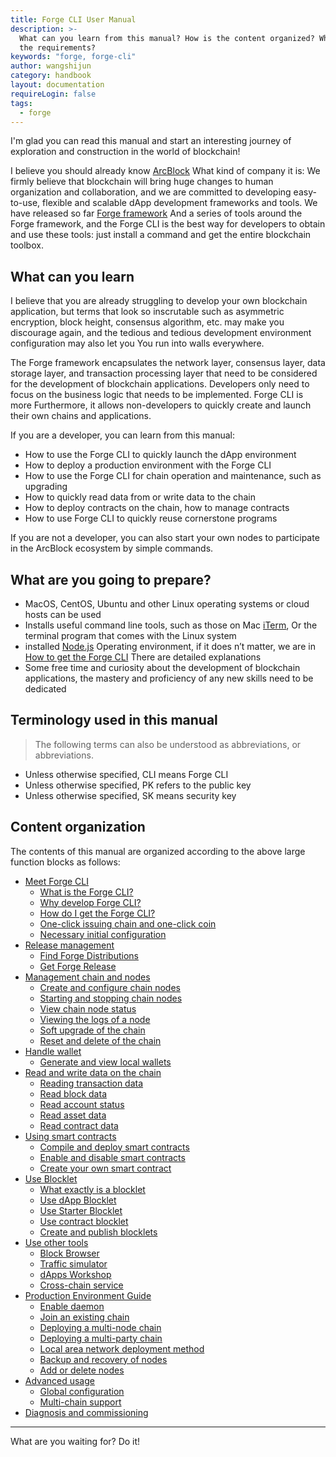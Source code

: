 ```yaml
---
title: Forge CLI User Manual
description: >-
  What can you learn from this manual? How is the content organized? What are
  the requirements?
keywords: "forge, forge-cli"
author: wangshijun
category: handbook
layout: documentation
requireLogin: false
tags:
  - forge
---
```


I'm glad you can read this manual and start an interesting journey of exploration and construction in the world of blockchain!

I believe you should already know [ArcBlock](https://arcblockio.cn) What kind of company it is: We firmly believe that blockchain will bring huge changes to human organization and collaboration, and we are committed to developing easy-to-use, flexible and scalable dApp development frameworks and tools. We have released so far [Forge framework](https://arcblockio.cn/zh/forge-sdk) And a series of tools around the Forge framework, and the Forge CLI is the best way for developers to obtain and use these tools: just install a command and get the entire blockchain toolbox.

## What can you learn

I believe that you are already struggling to develop your own blockchain application, but terms that look so inscrutable such as asymmetric encryption, block height, consensus algorithm, etc. may make you discourage again, and the tedious and tedious development environment configuration may also let you You run into walls everywhere.

The Forge framework encapsulates the network layer, consensus layer, data storage layer, and transaction processing layer that need to be considered for the development of blockchain applications. Developers only need to focus on the business logic that needs to be implemented. Forge CLI is more Furthermore, it allows non-developers to quickly create and launch their own chains and applications.

If you are a developer, you can learn from this manual:

- How to use the Forge CLI to quickly launch the dApp environment
- How to deploy a production environment with the Forge CLI
- How to use the Forge CLI for chain operation and maintenance, such as upgrading
- How to quickly read data from or write data to the chain
- How to deploy contracts on the chain, how to manage contracts
- How to use Forge CLI to quickly reuse cornerstone programs

If you are not a developer, you can also start your own nodes to participate in the ArcBlock ecosystem by simple commands.

## What are you going to prepare?

- MacOS, CentOS, Ubuntu and other Linux operating systems or cloud hosts can be used
- Installs useful command line tools, such as those on Mac [iTerm](https://www.iterm2.com/index.html), Or the terminal program that comes with the Linux system
- installed [Node.js](https://nodejs.org/) Operating environment, if it does n’t matter, we are in [How to get the Forge CLI](./1-introduction/install-forge-cli) There are detailed explanations
- Some free time and curiosity about the development of blockchain applications, the mastery and proficiency of any new skills need to be dedicated

## Terminology used in this manual

> The following terms can also be understood as abbreviations, or abbreviations.

- Unless otherwise specified, CLI means Forge CLI
- Unless otherwise specified, PK refers to the public key
- Unless otherwise specified, SK means security key

## Content organization

The contents of this manual are organized according to the above large function blocks as follows:

- [Meet Forge CLI](./1-introduction)
  - [What is the Forge CLI?](./1-introduction/what-is-forge-cli)
  - [Why develop Forge CLI?](./1-introduction/why-forge-cli)
  - [How do I get the Forge CLI?](./1-introduction/install-forge-cli)
  - [One-click issuing chain and one-click coin](./1-introduction/getting-started)
  - [Necessary initial configuration](./1-introduction/initial-setup)
- [Release management](./4-manage-forge-release)
  - [Find Forge Distributions](./4-manage-forge-release/find-release)
  - [Get Forge Release](./4-manage-forge-release/download-install-release)
- [Management chain and nodes](./2-manage-chain-node)
  - [Create and configure chain nodes](./2-manage-chain-node/create-config-chain)
  - [Starting and stopping chain nodes](./2-manage-chain-node/start-stop-chain)
  - [View chain node status](./2-manage-chain-node/inspect-chain-status)
  - [Viewing the logs of a node](./2-manage-chain-node/view-chain-log)
  - [Soft upgrade of the chain](./2-manage-chain-node/upgrade-chain)
  - [Reset and delete of the chain](./2-manage-chain-node/reset-remove-chain)
- [Handle wallet](./5-manipulate-wallets-accounts)
  - [Generate and view local wallets](./5-manipulate-wallets-accounts/local-wallets)
- [Read and write data on the chain](./3-read-write-on-chain-data)
  - [Reading transaction data](./3-read-write-on-chain-data/inspect-transactions)
  - [Read block data](./3-read-write-on-chain-data/inspect-blocks)
  - [Read account status](./3-read-write-on-chain-data/inspect-accounts)
  - [Read asset data](./3-read-write-on-chain-data/inspect-assets)
  - [Read contract data](./3-read-write-on-chain-data/inspect-contracts)
- [Using smart contracts](./6-working-with-contracts)
  - [Compile and deploy smart contracts](./6-working-with-contracts/compile-deploy-contract)
  - [Enable and disable smart contracts](./6-working-with-contracts/activate-deactivate-contract)
  - [Create your own smart contract](./6-working-with-contracts/create-own-contract)
- [Use Blocklet](./7-working-with-blocklets)
  - [What exactly is a blocklet](./7-working-with-blocklets/what-are-blocklets)
  - [Use dApp Blocklet](./7-working-with-blocklets/dapp-blocklets)
  - [Use Starter Blocklet](./7-working-with-blocklets/starter-blocklets)
  - [Use contract blocklet](./7-working-with-blocklets/contract-blocklets)
  - [Create and publish blocklets](./7-working-with-blocklets/creating-blocklet)
- [Use other tools](./8-explorer-other-tooling)
  - [Block Browser](./8-explorer-other-tooling/forge-web)
  - [Traffic simulator](./8-explorer-other-tooling/simulator)
  - [dApps Workshop](./8-explorer-other-tooling/dapp-workshop)
  - [Cross-chain service](./8-explorer-other-tooling/forge-swap-service)
- [Production Environment Guide](./src/11-forge-cli-in-production)
  - [Enable daemon](./src/11-forge-cli-in-production/use-forge-starter)
  - [Join an existing chain](./src/11-forge-cli-in-production/join-existing-network)
  - [Deploying a multi-node chain](./src/11-forge-cli-in-production/deploy-multi-node-network)
  - [Deploying a multi-party chain](./src/11-forge-cli-in-production/deploy-multi-party-network)
  - [Local area network deployment method](./src/11-forge-cli-in-production/deploy-in-intranet)
  - [Backup and recovery of nodes](./src/11-forge-cli-in-production/recover-from-crash)
  - [Add or delete nodes](./src/11-forge-cli-in-production/add-remove-validator)
- [Advanced usage](./9-customization)
  - [Global configuration](./9-customization/global-config)
  - [Multi-chain support](./9-customization/multi-chain)
- [Diagnosis and commissioning](./10-troubleshooting)

---

What are you waiting for? Do it!
